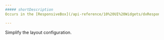 ```yaml
---
##### shortDescription
Occurs in the [ResponsiveBox](/api-reference/10%20UI%20Widgets/dxResponsiveBox '/Documentation/ApiReference/UI_Widgets/dxResponsiveBox/') widget if the specified layout cannot be divided into rows and columns.

---
```

Simplify the layout configuration.